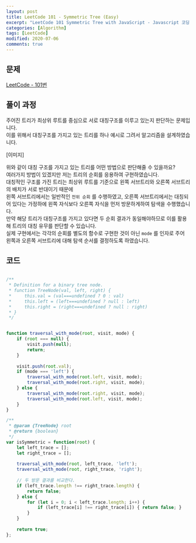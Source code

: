 ```yaml
---
layout: post
title: LeetCode 101 - Symmetric Tree (Easy)
excerpt: "LeetCode 101 Symmetric Tree with JavaScript - Javascript 코딩 테스트 대비"
categories: [Algorithm]
tags: [LeetCode]
modified: 2020-07-06
comments: true
---
```


## 문제
[LeetCode - 101번](https://leetcode.com/problems/symmetric-tree/)

## 풀이 과정
주어진 트리가 최상위 루트를 중심으로 서로 대칭구조를 이루고 있는지 판단하는 문제입니다. <br>
이를 위해서 대칭구조를 가지고 있는 트리를 하나 예시로 그려서 알고리즘을 설계하였습니다. <br>

[이미지]

위와 같이 대칭 구조를 가지고 있는 트리를 어떤 방법으로 판단해줄 수 있을까요? <br>
여러가지 방법이 있겠지만 저는 트리의 순회를 응용하여 구현하였습니다. <br>
대칭적인 구조를 가진 트리는 최상위 루트를 기준으로 왼쪽 서브트리와 오른쪽 서브트리의 배치가 서로 반대이기 때문에 <br>
왼쪽 서브트리에서는 일반적인 `전위 순회` 를 수행하였고, 오른쪽 서브트리에서는 대칭되어 있다는 가정하에  왼쪽 자식보다 오른쪽 자식을 먼저 방문하게하여 탐색을 수행했습니다. <br>
만약 해당 트리가 대칭구조를 가지고 있다면 두 순회 결과가 동일해야하므로 이를 활용해 트리의 대칭 유무를 판단할 수 있습니다. <br>
실제 구현에서는 각각의 순회를 별도의 함수로 구현한 것이 아닌 `mode` 를 인자로 주어 왼쪽과 오른쪽 서브트리에 대해 탐색 순서를 결정하도록 하였습니다. <br>


## 코드

~~~ javascript

/**
 * Definition for a binary tree node.
 * function TreeNode(val, left, right) {
 *     this.val = (val===undefined ? 0 : val)
 *     this.left = (left===undefined ? null : left)
 *     this.right = (right===undefined ? null : right)
 * }
 */


function traversal_with_mode(root, visit, mode) {
    if (root === null) {
        visit.push(null);
        return;
    }
    
    visit.push(root.val);
    if (mode === 'left') {
        traversal_with_mode(root.left, visit, mode);
        traversal_with_mode(root.right, visit, mode);
    } else {
        traversal_with_mode(root.right, visit, mode);
        traversal_with_mode(root.left, visit, mode);     
    }
}

/**
 * @param {TreeNode} root
 * @return {boolean}
 */
var isSymmetric = function(root) {
    let left_trace = [];
    let right_trace = [];
    
    traversal_with_mode(root, left_trace, 'left');
    traversal_with_mode(root, right_trace, 'right');
    
    // 두 방문 결과를 비교한다.
    if (left_trace.length !== right_trace.length) {
        return false;
    } else {
        for (let i = 0; i < left_trace.length; i++) {
            if (left_trace[i] !== right_trace[i]) { return false; }
        }
    }
    
    return true;
};

~~~
